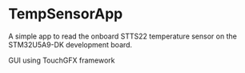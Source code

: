 # TempSensorApp

A simple app to read the onboard STTS22 temperature sensor on the STM32U5A9-DK development board.

GUI using TouchGFX framework
